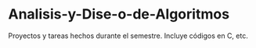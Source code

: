 # Analisis-y-Dise-o-de-Algoritmos
Proyectos y tareas hechos durante el semestre. Incluye  códigos en C, etc.
